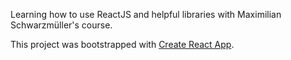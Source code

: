 Learning how to use ReactJS and helpful libraries with Maximilian Schwarzmüller's course.

This project was bootstrapped with [Create React App](https://github.com/facebookincubator/create-react-app).